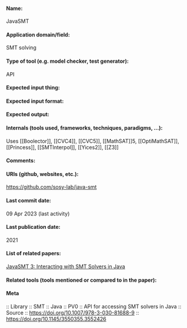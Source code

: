 #### Name:
JavaSMT

#### Application domain/field:
SMT solving

#### Type of tool (e.g. model checker, test generator):
API

#### Expected input thing:

#### Expected input format:

#### Expected output:

#### Internals (tools used, frameworks, techniques, paradigms, ...):
Uses [[Boolector]], [[CVC4]], [[CVC5]], [[MathSAT]]5, [[OptiMathSAT]], [[Princess]], [[SMTInterpol]], [[Yices2]], [[Z3]]

#### Comments:

#### URIs (github, websites, etc.):
https://github.com/sosy-lab/java-smt

#### Last commit date:
09 Apr 2023 (last activity)

#### Last publication date:
2021

#### List of related papers:
[JavaSMT 3: Interacting with SMT Solvers in Java](https://doi.org/10.1007/978-3-030-81688-9_9)

#### Related tools (tools mentioned or compared to in the paper):

#### Meta
:: Library
:: SMT
:: Java
:: PV0 :: API for accessing SMT solvers in Java
:: Source :: https://doi.org/10.1007/978-3-030-81688-9 :: https://doi.org/10.1145/3550355.3552426
